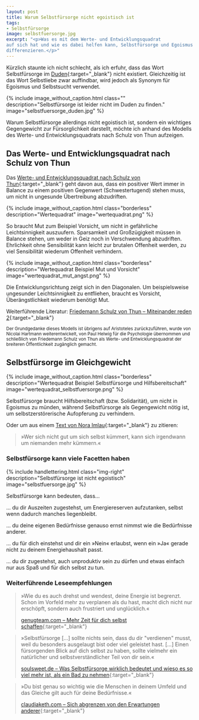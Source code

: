 ```yaml
---
layout: post
title: Warum Selbstfürsorge nicht egoistisch ist
tags:
- Selbstfürsorge
image: selbstfuersorge.jpg
excerpt: "<p>Was es mit dem Werte- und Entwicklungsquadrat
auf sich hat und wie es dabei helfen kann, Selbstfürsorge und Egoismus zu
differenzieren.</p>"
---
```


Kürzlich staunte ich nicht schlecht, als ich erfuhr, dass das Wort
Selbstfürsorge im [Duden](https://www.duden.de/){:target="_blank"} nicht
existiert. Gleichzeitig ist das Wort Selbstliebe zwar auffindbar, wird jedoch
als Synonym für Egoismus und Selbstsucht verwendet.

{% include image_without_caption.html
  class=""
  description="Selbstfürsorge ist leider nicht im Duden zu finden."
  image="selbstfuersorge_duden.jpg"
%}

Warum Selbstfürsorge allerdings nicht egoistisch ist, sondern ein wichtiges Gegengewicht
zur Fürsorglichkeit darstellt, möchte ich anhand des Modells des Werte- und
Entwicklungsquadrats nach Schulz von Thun aufzeigen.

## Das Werte- und Entwicklungsquadrat nach Schulz von Thun

Das [Werte- und Entwicklungsquadrat nach Schulz von Thun](https://www.schulz-von-thun.de/die-modelle/das-werte-und-entwicklungsquadrat){:target="_blank"}
geht davon aus, dass ein positiver Wert immer in Balance zu einem positiven
Gegenwert (Schwestertugend) stehen muss, um nicht in ungesunde Übertreibung
abzudriften.

{% include image_without_caption.html
  class="borderless"
  description="Wertequadrat"
  image="wertequadrat.png"
%}

So braucht Mut zum Beispiel Vorsicht, um nicht in gefährliche Leichtsinnigkeit
auszuufern. Sparsamkeit und Großzügigkeit müssen in Balance stehen, um weder in
Geiz noch in Verschwendung abzudriften. Ehrlichkeit ohne Sensibilität kann
leicht zur brutalen Offenheit werden, zu viel Sensibilität wiederum Offenheit
verhindern.

{% include image_without_caption.html
  class="borderless"
  description="Wertequadrat Beispiel Mut und Vorsicht"
  image="wertequadrat_mut_angst.png"
%}

Die Entwicklungsrichtung zeigt sich in den Diagonalen. Um beispielsweise
ungesunder Leichtsinnigkeit zu entfliehen, braucht es Vorsicht, Überängstlichkeit
wiederum benötigt Mut.

Weiterführende Literatur: [Friedemann Schulz von Thun – Miteinander reden 2](https://www.schulz-von-thun.de/veroeffentlichungen/b%C3%BCcher/articles/miteinander-reden-2){:target="_blank"}

<small>
Der Grundgedanke dieses Modells ist übrigens auf Aristoteles
zurückzuführen, wurde von Nicolai Hartmann weiterentwickelt, von Paul Helwig für
die Psychologie übernommen und schließlich von Friedemann Schulz von Thun als
Werte- und Entwicklungsquadrat der breiteren Öffentlichkeit zugänglich gemacht.
</small>

## Selbstfürsorge im Gleichgewicht

{% include image_without_caption.html
  class="borderless"
  description="Wertequadrat Beispiel Selbstfürsorge und Hilfsbereitschaft"
  image="wertequadrat_selbstfuersorge.png"
%}

Selbstfürsorge braucht Hilfsbereitschaft (bzw. Solidarität), um nicht in
Egoismus zu münden, während Selbstfürsorge als Gegengewicht nötig ist, um
selbstzerstörerische Aufopferung zu verhindern.

Oder um aus einem
[Text von Nora Imlau](https://www.nora-imlau.de/fursorge-fur-dich-und-mich/){:target="_blank"}
zu zitieren:

>»Wer sich nicht gut um sich selbst kümmert, kann sich irgendwann um niemanden mehr kümmern.«

### Selbstfürsorge kann viele Facetten haben

{% include handlettering.html
  class="img-right"
  description="Selbstfürsorge ist nicht egoistisch"
  image="selbstfuersorge.jpg"
%}

Selbstfürsorge kann bedeuten, dass...

... du dir Auszeiten zugestehst, um Energiereserven aufzutanken, selbst wenn
dadurch manches liegenbleibt.

... du deine eigenen Bedürfnisse genauso ernst nimmst wie die Bedürfnisse anderer.

... du für dich einstehst und dir ein »Nein« erlaubst, wenn ein »Ja« gerade
nicht zu deinem Energiehaushalt passt.

... du dir zugestehst, auch unproduktiv sein zu dürfen und etwas einfach nur aus Spaß und für dich selbst zu tun.

### Weiterführende Leseempfehlungen

>»Wie du es auch drehst und wendest, deine Energie ist begrenzt. Schon im
Vorfeld mehr zu verplanen als du hast, macht dich nicht nur erschöpft, sondern
auch frustriert und unglücklich.«
>
>[genugteam.com – Mehr Zeit für dich selbst schaffen](https://genugteam.com/me-time-mehr-zeit-fuer-dich/){:target="_blank"}

>»Selbstfürsorge [...] sollte nichts sein, dass du dir "verdienen" musst, weil
du besonders ausgelaugt bist oder viel geleistet hast. [...]
Einen fürsorgenden Blick auf dich selbst zu haben, sollte vielmehr ein
natürlicher und selbstverständlicher Teil von dir sein.«
>
>[soulsweet.de – Was Selbstfürsorge wirklich bedeutet und wieso es so viel mehr ist, als ein Bad zu nehmen](https://soulsweet.de/sich-um-sich-selbst-kuemmern/){:target="_blank"}

>»Du bist genau so wichtig wie die Menschen in deinem Umfeld und das Gleiche gilt auch für deine Bedürfnisse.«
>
>[claudiaketh.com – Sich abgrenzen von den Erwartungen anderer](https://claudiaketh.com/sich-abgrenzen/){:target="_blank"}

